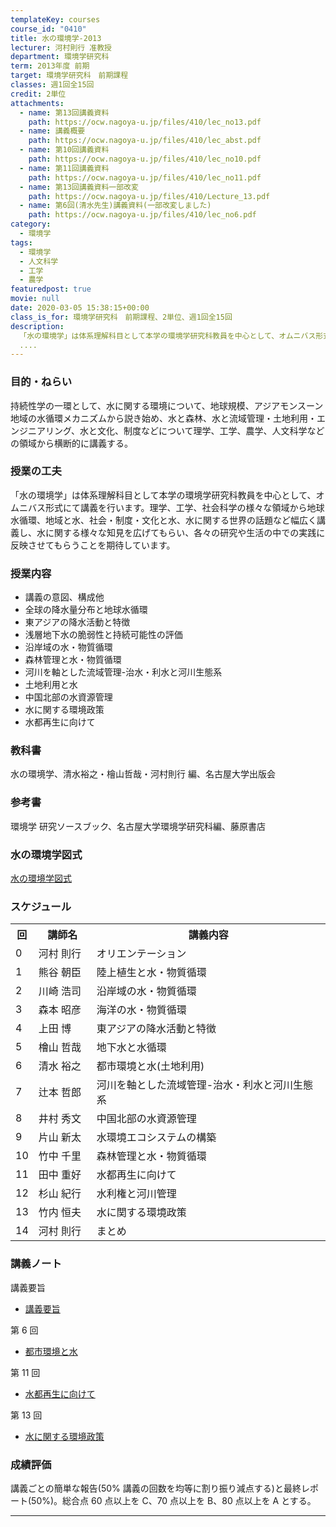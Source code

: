 ```yaml
---
templateKey: courses
course_id: "0410"
title: 水の環境学-2013
lecturer: 河村則行 准教授
department: 環境学研究科
term: 2013年度 前期
target: 環境学研究科　前期課程
classes: 週1回全15回
credit: 2単位
attachments:
  - name: 第13回講義資料
    path: https://ocw.nagoya-u.jp/files/410/lec_no13.pdf
  - name: 講義概要
    path: https://ocw.nagoya-u.jp/files/410/lec_abst.pdf
  - name: 第10回講義資料
    path: https://ocw.nagoya-u.jp/files/410/lec_no10.pdf
  - name: 第11回講義資料
    path: https://ocw.nagoya-u.jp/files/410/lec_no11.pdf
  - name: 第13回講義資料一部改変
    path: https://ocw.nagoya-u.jp/files/410/Lecture_13.pdf
  - name: 第6回(清水先生)講義資料(一部改変しました)
    path: https://ocw.nagoya-u.jp/files/410/lec_no6.pdf
category:
  - 環境学
tags:
  - 環境学
  - 人文科学
  - 工学
  - 農学
featuredpost: true
movie: null
date: 2020-03-05 15:38:15+00:00
class_is_for: 環境学研究科　前期課程、2単位、週1回全15回
description:
  「水の環境学」は体系理解科目として本学の環境学研究科教員を中心として、オムニバス形式にて講義を行います。理学、工学、社会科学の様々な領域から地球水循環、地域と水、社会・制度・文化と水、水に関する世界の話題など幅広く講義し、水に関する様々な知見を広げてもらい、各々の研究や生活の中での実践に反映させてもらうことを期待しています。
  ....
---
```


### 目的・ねらい

持続性学の一環として、水に関する環境について、地球規模、アジアモンスーン地域の水循環メカニズムから説き始め、水と森林、水と流域管理・土地利用・エンジニアリング、水と文化、制度などについて理学、工学、農学、人文科学などの領域から横断的に講義する。

### 授業の工夫

「水の環境学」は体系理解科目として本学の環境学研究科教員を中心として、オムニバス形式にて講義を行います。理学、工学、社会科学の様々な領域から地球水循環、地域と水、社会・制度・文化と水、水に関する世界の話題など幅広く講義し、水に関する様々な知見を広げてもらい、各々の研究や生活の中での実践に反映させてもらうことを期待しています。

### 授業内容

- 講義の意図、構成他
- 全球の降水量分布と地球水循環
- 東アジアの降水活動と特徴
- 浅層地下水の脆弱性と持続可能性の評価
- 沿岸域の水・物質循環
- 森林管理と水・物質循環
- 河川を軸とした流域管理-治水・利水と河川生態系
- 土地利用と水
- 中国北部の水資源管理
- 水に関する環境政策
- 水都再生に向けて

### 教科書

水の環境学、清水裕之・檜山哲哉・河村則行 編、名古屋大学出版会

### 参考書

環境学 研究ソースブック、名古屋大学環境学研究科編、藤原書店

<h3>水の環境学図式</h3>

[水の環境学図式](https://ocw.nagoya-u.jp/files/410/about_lec.jpg)

<h3>スケジュール</h3>
<table class="basic" width="475">
<tr>
<th width="20" class="center">回</th>
<th width="80" class="center">講師名</th>
<th width="375" class="center">講義内容</th>
</tr>
<tr>
<td width="20" class="center">0</td>
<td width="80" class="center">河村 則行</td>
<td width="375" class="center">オリエンテーション</td>
</tr>
<tr>
<td width="20" class="center">1</td>
<td width="80" class="center">熊谷 朝臣</td>
<td width="375" class="center">陸上植生と水・物質循環</td>
</tr>
<tr>
<td width="20" class="center">2</td>
<td width="80" class="center">川崎 浩司</td>
<td width="375" class="center">沿岸域の水・物質循環</td>
</tr>
<tr>
<td width="20" class="center">3</td>
<td width="80" class="center">森本 昭彦</td>
<td width="375" class="center">海洋の水・物質循環</td>
</tr>
<tr>
<td width="20" class="center">4</td>
<td width="80" class="center">上田 博</td>
<td width="375" class="center">東アジアの降水活動と特徴</td>
</tr>
<tr>
<td width="20" class="center">5</td>
<td width="80" class="center">檜山 哲哉</td>
<td width="375" class="center">地下水と水循環</td>
</tr>
<tr>
<td width="20" class="center">6</td>
<td width="80" class="center">清水 裕之</td>
<td width="375" class="center">都市環境と水(土地利用)</td>
</tr>
<tr>
<td width="20" class="center">7</td>
<td width="80" class="center">辻本 哲郎</td>
<td width="375" class="center">河川を軸とした流域管理-治水・利水と河川生態系</td>
</tr>
<tr>
<td width="20" class="center">8</td>
<td width="80" class="center">井村 秀文</td>
<td width="375" class="center">中国北部の水資源管理</td>
</tr>
<tr>
<td width="20" class="center">9</td>
<td width="80" class="center">片山 新太</td>
<td width="375" class="center">水環境エコシステムの構築</td>
</tr>
<tr>
<td width="20" class="center">10</td>
<td width="80" class="center">竹中 千里</td>
<td width="375" class="center">森林管理と水・物質循環</td>
</tr>
<tr>
<td width="20" class="center">11</td>
<td width="80" class="center">田中 重好</td>
<td width="375" class="center">水都再生に向けて</td>
</tr>
<tr>
<td width="20" class="center">12</td>
<td width="80" class="center">杉山 紀行</td>
<td width="375" class="center">水利権と河川管理</td>
</tr>
<tr>
<td width="20" class="center">13</td>
<td width="80" class="center">竹内 恒夫</td>
<td width="375" class="center">水に関する環境政策</td>
</tr>
<tr>
<td width="20" class="center">14</td>
<td width="80" class="center">河村 則行</td>
<td width="375" class="center">まとめ</td>
</tr>
</table>

### 講義ノート

講義要旨

- [講義要旨](https://ocw.nagoya-u.jp/files/410/lec_abst.pdf)

第 6 回

- [都市環境と水](https://ocw.nagoya-u.jp/files/410/lec_no6.pdf)

第 11 回

- [水都再生に向けて](https://ocw.nagoya-u.jp/files/410/lec_no11.pdf)

第 13 回

- [水に関する環境政策](https://ocw.nagoya-u.jp/files/410/Lecture_13.pdf)

### 成績評価

講義ごとの簡単な報告(50% 講義の回数を均等に割り振り減点する)と最終レポート(50%)。総合点 60 点以上を C、70 点以上を B、80 点以上を A とする。

---
